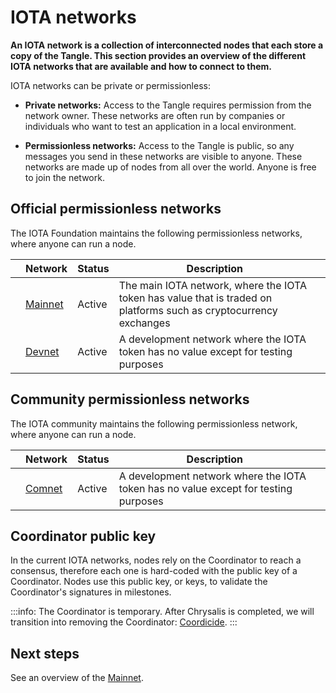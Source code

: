 # IOTA networks

**An IOTA network is a collection of interconnected nodes that each store a copy of the Tangle. This section provides an overview of the different IOTA networks that are available and how to connect to them.**

IOTA networks can be private or permissionless:

- **Private networks:** Access to the Tangle requires permission from the network owner. These networks are often run by companies or individuals who want to test an application in a local environment.

- **Permissionless networks:** Access to the Tangle is public, so any messages you send in these networks are visible to anyone. These networks are made up of nodes from all over the world. Anyone is free to join the network.

## Official permissionless networks

The IOTA Foundation maintains the following permissionless networks, where anyone can run a node.

|      | **Network**                       | **Status** | **Description**                                              |      |
| :--- | :-------------------------------- | :--------- | ------------------------------------------------------------ | ---- |
|      | [Mainnet](../networks/mainnet.md) | Active     | The main IOTA network, where the IOTA token has value that is traded on platforms such as cryptocurrency exchanges |      |
|      | [Devnet](../networks/devnet.md)   | Active     | A development network where the IOTA token has no value except for testing purposes |      |

## Community permissionless networks

The IOTA community maintains the following permissionless network, where anyone can run a node.

|      | **Network**                     | **Status** | **Description**                                              |      |
| :--- | :------------------------------ | :--------- | ------------------------------------------------------------ | ---- |
|      | [Comnet](../networks/commnet.md) | Active     | A development network where the IOTA token has no value except for testing purposes |      |

## Coordinator public key

In the current IOTA networks, nodes rely on the Coordinator to reach a consensus, therefore each one is hard-coded with the public key of a Coordinator. Nodes use this public key, or keys, to validate the Coordinator's signatures in milestones.

:::info:
The Coordinator is temporary. After Chrysalis is completed, we will transition into removing the Coordinator: [Coordicide](https://coordicide.iota.org/post-coordinator).
:::

## Next steps

See an overview of the [Mainnet](../networks/mainnet.md). 